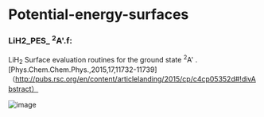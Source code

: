 # Potential-energy-surfaces
### LiH2_PES_ <sup>2</sup>A'.f:
LiH<sub>2</sub> Surface evaluation routines for the ground state <sup>2</sup>A' .
[Phys.Chem.Chem.Phys.,2015,17,11732-11739]（http://pubs.rsc.org/en/content/articlelanding/2015/cp/c4cp05352d#!divAbstract）


![image](http://pubs.rsc.org/en/Image/Get?imageInfo.ImageType=GA&imageInfo.ImageIdentifier.ManuscriptID=C4CP05352D)

